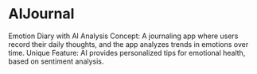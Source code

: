 # AIJournal
Emotion Diary with AI Analysis Concept: A journaling app where users record their daily thoughts, and the app analyzes trends in emotions over time. Unique Feature: AI provides personalized tips for emotional health, based on sentiment analysis.
